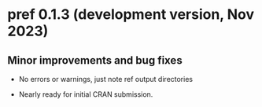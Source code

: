 # pref 0.1.3 (development version, Nov 2023)

## Minor improvements and bug fixes

* No errors or warnings, just note ref output directories

* Nearly ready for initial CRAN submission.
